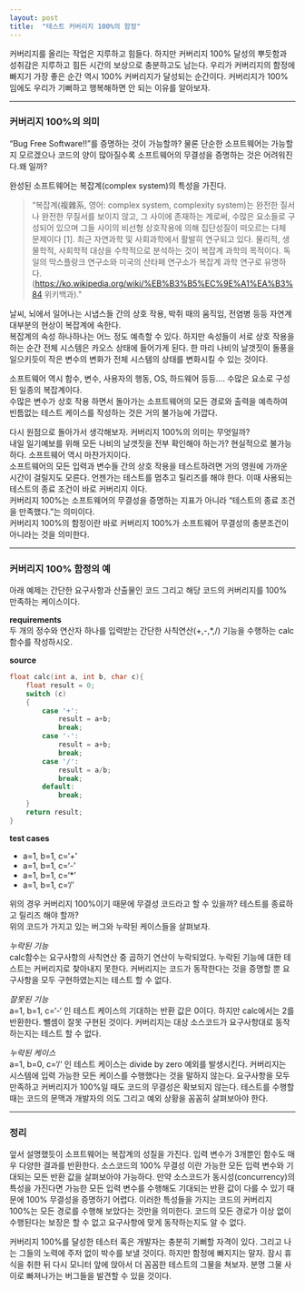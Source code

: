 ```yaml
---
layout: post
title:  "테스트 커버리지 100%의 함정"
---
```


커버리지를 올리는 작업은 지루하고 힘들다. 하지만 커버리지 100% 달성의 뿌듯함과 성취감은 지루하고 힘든 시간의 보상으로 충분하고도 남는다.
우리가 커버리지의 함정에 빠지기 가장 좋은 순간 역시 100% 커버리지가 달성되는 순간이다. 커버리지가 100%임에도 우리가 기뻐하고 행복해하면 안 되는 이유를 알아보자.  
  
  
***
### 커버리지 100%의 의미 ###
“Bug Free Software!!”를 증명하는 것이 가능할까? 물론 단순한 소프트웨어는 가능할지 모르겠으나 코드의 양이 많아질수록 소프트웨어의 무결성을 증명하는 것은 어려워진다.왜 일까?

완성된 소프트웨어는 복잡계(complex system)의 특성을 가진다.  
>“복잡계(複雜系, 영어: complex system, complexity system)는 완전한 질서나 완전한 무질서를 보이지 않고, 그 사이에 존재하는 계로써, 수많은 요소들로 구성되어 있으며 그들 사이의 비선형 상호작용에 의해 집단성질이 떠오르는 다체 문제이다 [1]. 최근 자연과학 및 사회과학에서 활발히 연구되고 있다. 물리적, 생물학적, 사회학적 대상을 수학적으로 분석하는 것이 복잡계 과학의 목적이다. 독일의 막스플랑크 연구소와 미국의 산타페 연구소가 복잡계 과학 연구로 유명하다. (https://ko.wikipedia.org/wiki/%EB%B3%B5%EC%9E%A1%EA%B3%84 위키백과)."

날씨, 뇌에서 일어나는 시냅스들 간의 상호 작용, 박쥐 때의 움직임, 전염병 등등 자연계 대부분의 현상이 복잡계에 속한다.  
복잡계의 속성 하나하나는 어느 정도 예측할 수 있다. 하지만 속성들이 서로 상호 작용을 하는 순간 전체 시스템은 카오스 상태에 들어가게 된다. 한 마리 나비의 날갯짓이 돌풍을 일으키듯이 작은 변수의 변화가 전체 시스템의 상태를 변화시킬 수 있는 것이다.

소프트웨어 역시 함수, 변수, 사용자의 행동, OS, 하드웨어 등등…. 수많은 요소로 구성된 일종의 복잡계이다.  
수많은 변수가 상호 작용 하면서 돌아가는 소프트웨어의 모든 경로와 출력을 예측하여 빈틈없는 테스트 케이스를 작성하는 것은 거의 불가능에 가깝다.

다시 원점으로 돌아가서 생각해보자. 커버리지 100%의 의미는 무엇일까?  
내일 일기예보를 위해 모든 나비의 날갯짓을 전부 확인해야 하는가? 현실적으로 불가능하다. 소프트웨어 역시 마찬가지이다.  
소프트웨어의 모든 입력과 변수들 간의 상호 작용을 테스트하려면 거의 영원에 가까운 시간이 걸릴지도 모른다. 언젠가는 테스트를 멈추고 릴리즈를 해야 한다. 이때 사용되는 테스트의 종료 조건이 바로 커버리지 이다.  
커버리지 100%는 소프트웨어의 무결성을 증명하는 지표가 아니라 “테스트의 종료 조건을 만족했다.”는 의미이다.  
커버리지 100%의 함정이란 바로 커버리지 100%가 소프트웨어 무결성의 충분조건이 아니라는 것을 의미한다.  
  
     
***
### 커버리지 100% 함정의 예 ###
아래 예제는 간단한 요구사항과 산출물인 코드 그리고 해당 코드의 커버리지를 100% 만족하는 케이스이다.  

**requirements**  
두 개의 정수와 연산자 하나를 입력받는 간단한 사칙연산(+,-,*,/) 기능을 수행하는 calc 함수를 작성하시오.  

**source**  
``` c++
float calc(int a, int b, char c){
    float result = 0;
    switch (c)
    {
        case '+':
            result = a+b;
            break;
        case '-':
            result = a+b;
            break;
        case '/':
            result = a/b;                
            break;
        default:
            break;
    }
    return result;
}
```
**test cases**  
- a=1, b=1, c=‘+’  
- a=1, b=1, c=‘-’  
- a=1, b=1, c=‘*’  
- a=1, b=1, c=‘/’

위의 경우 커버리지 100%이기 때문에 무결성 코드라고 할 수 있을까? 테스트를 종료하고 릴리즈 해야 할까?  
위의 코드가 가지고 있는 버그와 누락된 케이스들을 살펴보자.

*누락된 기능*  
calc함수는 요구사항의 사칙연산 중 곱하기 연산이 누락되었다. 누락된 기능에 대한 테스트는 커버리지로 찾아내지 못한다. 커버리지는 코드가 동작한다는 것을 증명할 뿐 요구사항을 모두 구현하였는지는 테스트 할 수 없다.

*잘못된 기능*  
a=1, b=1, c=‘-‘ 인 테스트 케이스의 기대하는 반환 값은 0이다. 하지만 calc에서는 2를 반환한다. 뺄셈이 잘못 구현된 것이다. 커버리지는 대상 소스코드가 요구사항대로 동작하는지는 테스트 할 수 없다.

*누락된 케이스*  
a=1, b=0, c=‘/‘ 인 테스트 케이스는 divide by zero 예외를 발생시킨다. 커버리지는 시스템에 입력 가능한 모든 케이스를 수행했다는 것을 말하지 않는다. 요구사항을 모두 만족하고 커버리지가 100%일 때도 코드의 무결성은 확보되지 않는다. 테스트를 수행할 때는 코드의 문맥과 개발자의 의도 그리고 예외 상황을 꼼꼼히 살펴보아야 한다.  
  
  
***
### 정리 ###
앞서 설명했듯이 소프트웨어는 복잡계의 성질을 가진다. 입력 변수가 3개뿐인 함수도 매우 다양한 결과를 반환한다. 소스코드의 100% 무결성 이란 가능한 모든 입력 변수와 기대되는 모든 반환 값을 살펴보아야 가능하다. 
만약 소스코드가 동시성(concurrency)의 특성을 가진다면 가능한 모든 입력 변수를 수행해도 기대되는 반환 값이 다를 수 있기 때문에 100% 무결성을 증명하기 어렵다.
이러한 특성들을 가지는 코드의 커버리지 100%는 모든 경로를 수행해 보았다는 것만을 의미한다. 코드의 모든 경로가 이상 없이 수행된다는 보장은 할 수 없고 요구사항에 맞게 동작하는지도 알 수 없다.

커버리지 100%를 달성한 테스터 혹은 개발자는 충분히 기뻐할 자격이 있다. 그리고 나는 그들의 노력에 주저 없이 박수를 보낼 것이다. 하지만 함정에 빠지지는 말자. 잠시 휴식을 취한 뒤 다시 모니터 앞에 앉아서 더 꼼꼼한 테스트의 그물을 쳐보자. 분명 그물 사이로 빠져나가는 버그들을 발견할 수 있을 것이다.


